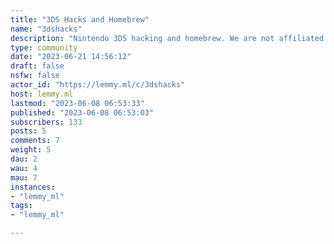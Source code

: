 ```yaml
---
title: "3DS Hacks and Homebrew" 
name: "3dshacks"
description: "Nintendo 3DS hacking and homebrew. We are not affiliated with Nintendo or the 3DS brand."
type: community
date: "2023-06-21 14:56:12"
draft: false
nsfw: false
actor_id: "https://lemmy.ml/c/3dshacks"
host: lemmy.ml
lastmod: "2023-06-08 06:53:33"
published: "2023-06-08 06:53:03"
subscribers: 133
posts: 5
comments: 7
weight: 5
dau: 2
wau: 4
mau: 7
instances:
- "lemmy_ml"
tags: 
- "lemmy_ml"

---
```

